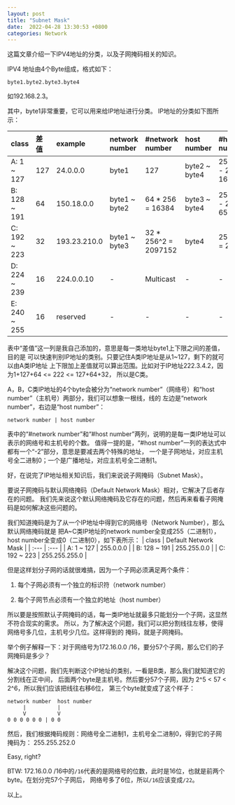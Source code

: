 ```yaml
---
layout: post
title: "Subnet Mask"
date:  2022-04-28 13:30:53 +0800
categories: Network
---
```


这篇文章介绍一下IPV4地址的分类，以及子网掩码相关的知识。

IPV4 地址由4个Byte组成，格式如下：
```
byte1.byte2.byte3.byte4
```
如192.168.2.3。

其中，byte1非常重要，它可以用来给IP地址进行分类。
IP地址的分类如下图所示：

| class        | 差值 | example      | network number | #network number      | host number   | #host number      |
| :---         | :--- | :---         | :---           | :---                 | :---          | :---              |
| A: 1 ~ 127   | 127  | 24.0.0.0     | byte1          | 127                  | byte2 ~ byte4 | 256^3 - 2 = 16777 |
| B: 128 ~ 191 | 64   | 150.18.0.0   | byte1 ~ byte2  | 64 * 256 = 16384     | byte3 ~ byte4 | 256^2 - 2 = 65534 |
| C: 192 ~ 223 | 32   | 193.23.210.0 | byte1 ~ byte3  | 32 * 256^2 = 2097152 | byte4         | 256 - 2 = 254     |
| D: 224 ~ 239 | 16   | 224.0.0.10   | -              | Multicast            | -             | -                 |
| E: 240 ~ 255 | 16   | reserved     | -              | -                    | -             | -                 |

表中“差值”这一列是我自己添加的，意思是每一类地址byte1上下限之间的差值，目的是
可以快速判别IP地址的类别。只要记住A类IP地址是从1~127，剩下的就可以由A类IP地址
上下限加上差值就可以算出范围。比如对于IP地址222.3.4.2，因为1+127+64 <= 222 <= 127+64+32，
所以是C类。

A，B，C类IP地址的4个byte会被分为“network number”（网络号）和“host number”（主机号）两部分，我们可以想象一根线，线的
左边是“network number”，右边是“host number”：
```
network number | host number
``` 
表中的“#network number”和“#host number”两列，说明的是每一类IP地址可以表示的网络号和主机号的个数。
值得一提的是，“#host number”一列的表达式中都有一个“-2”部分，意思是要减去两个特殊的地址，
一个是子网地址，对应主机号全二进制0；一个是广播地址，对应主机号全二进制1。

好，在说完了IP地址相关知识后，我们来说说子网掩码（Subnet Mask）。

要说子网掩码与默认网络掩码（Default Network Mask）相对，它解决了后者存在的问题。
我们先来说这个默认网络掩码及它存在的问题，然后再来看看子网掩码是如何解决这些问题的。

我们知道掩码是为了从一个IP地址中得到它的网络号（Network Number），那么默认网络掩码就是
把A~C类IP地址的network number全变成255（二进制1），host number全变成0（二进制0），如下表所示：
| class        | Default Network Mask |
| :---         | :---                 |
| A: 1 ~ 127   | 255.0.0.0            |
| B: 128 ~ 191 | 255.255.0.0          |
| C: 192 ~ 223 | 255.255.255.0        |

但是这样划分子网的话就很难搞，因为一个子网必须满足两个条件：
1. 每个子网必须有一个独立的标识符（network number）

2. 每个子网节点必须有一个独立的地址（host number）

所以要是按照默认子网掩码的话，每一类IP地址就最多只能划分一个子网，这显然不符合现实的需求。
所以，为了解决这个问题，我们可以把分割线往左移，使得网络号多几位，主机号少几位。这样得到的
掩码，就是子网掩码。

举个例子解释一下：对于网络号为172.16.0.0 /16，要分57个子网，那么它们的子网掩码是多少？

解决这个问题，我们先判断这个IP地址的类别，一看是B类，那么我们就知道它的分割线在正中间，
后面两个byte是主机号。然后要分57个子网，因为 2^5 < 57 < 2^6，所以我们应该把线往右移6位，
第三个byte就变成了这个样子：
```
network number  host number
     |          |
     V          V
0 0 0 0 0 0 | 0 0
```

然后，我们根据掩码规则：网络号全二进制1，主机号全二进制0，得到它的子网掩码为：
255.255.252.0

Easy, right?

BTW: 172.16.0.0 /16中的`/16`代表的是网络号的位数，此时是16位，也就是前两个byte。在划分完57个子网后，
网络号多了6位，所以`/16`应该变成`/22`。

以上。
